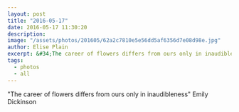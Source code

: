 ```yaml
---
layout: post
title: "2016-05-17"
date: 2016-05-17 11:30:20
description: 
image: "/assets/photos/201605/62a2c7810e5e56dd5af6356d7e08d98e.jpg"
author: Elise Plain
excerpt: &#34;The career of flowers differs from ours only in inaudibleness&#34; Emily Dickinson
tags: 
  - photos
  - all
---
```


&#34;The career of flowers differs from ours only in inaudibleness&#34; Emily Dickinson
<p></p>
